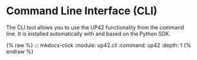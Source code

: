 # Command Line Interface (CLI)

The CLI tool allows you to use the UP42 functionality from the command line.
It is installed automatically with and based on the Python SDK.

{% raw %}
::: mkdocs-click
    :module: up42.cli
    :command: up42
    :depth: 1
{% endraw %}